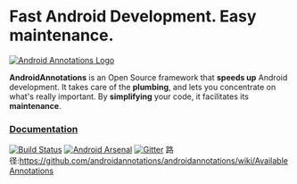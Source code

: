 # Fast Android Development. Easy maintenance.

[![Android Annotations Logo](https://github.com/androidannotations/androidannotations/wiki/img/aa-logo.png)](https://github.com/androidannotations/androidannotations/wiki/Home) 

**AndroidAnnotations** is an Open Source framework that **speeds up** Android development.
It takes care of the **plumbing**, and lets you concentrate on what's really important. By **simplifying** your code, it facilitates its **maintenance**.

### [**Documentation**](https://github.com/androidannotations/androidannotations/wiki/Home)

[![Build Status](https://travis-ci.org/androidannotations/androidannotations.svg?branch=develop)](https://travis-ci.org/androidannotations/androidannotations/builds) [![Android Arsenal](https://img.shields.io/badge/Android%20Arsenal-AndroidAnnotations-brightgreen.svg?style=flat)](http://android-arsenal.com/details/1/128)
[![Gitter](https://badges.gitter.im/Join%20Chat.svg)](https://gitter.im/androidannotations/androidannotations?utm_source=badge&utm_medium=badge&utm_campaign=pr-badge)
路径:https://github.com/androidannotations/androidannotations/wiki/AvailableAnnotations
